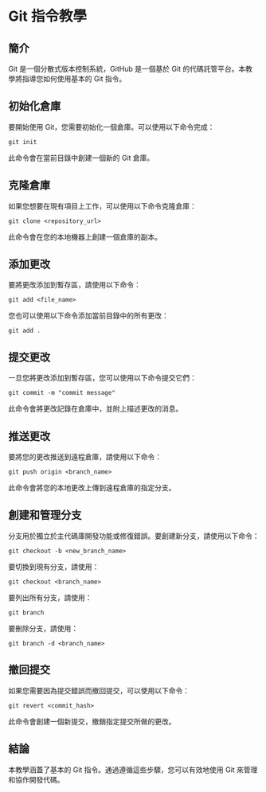 # Git 指令教學

## 簡介
Git 是一個分散式版本控制系統，GitHub 是一個基於 Git 的代碼託管平台。本教學將指導您如何使用基本的 Git 指令。

## 初始化倉庫
要開始使用 Git，您需要初始化一個倉庫。可以使用以下命令完成：
```shell
git init
```
此命令會在當前目錄中創建一個新的 Git 倉庫。

## 克隆倉庫
如果您想要在現有項目上工作，可以使用以下命令克隆倉庫：
```shell
git clone <repository_url>
```
此命令會在您的本地機器上創建一個倉庫的副本。

## 添加更改
要將更改添加到暫存區，請使用以下命令：
```shell
git add <file_name>
```
您也可以使用以下命令添加當前目錄中的所有更改：
```shell
git add .
```

## 提交更改
一旦您將更改添加到暫存區，您可以使用以下命令提交它們：
```shell
git commit -m "commit message"
```
此命令會將更改記錄在倉庫中，並附上描述更改的消息。

## 推送更改
要將您的更改推送到遠程倉庫，請使用以下命令：
```shell
git push origin <branch_name>
```
此命令會將您的本地更改上傳到遠程倉庫的指定分支。

## 創建和管理分支
分支用於獨立於主代碼庫開發功能或修復錯誤。要創建新分支，請使用以下命令：
```shell
git checkout -b <new_branch_name>
```
要切換到現有分支，請使用：
```shell
git checkout <branch_name>
```
要列出所有分支，請使用：
```shell
git branch
```
要刪除分支，請使用：
```shell
git branch -d <branch_name>
```

## 撤回提交
如果您需要因為提交錯誤而撤回提交，可以使用以下命令：
```shell
git revert <commit_hash>
```
此命令會創建一個新提交，撤銷指定提交所做的更改。

## 結論
本教學涵蓋了基本的 Git 指令。通過遵循這些步驟，您可以有效地使用 Git 來管理和協作開發代碼。
